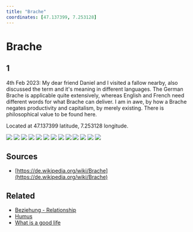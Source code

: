 ```yaml
---
title: "Brache"
coordinates: [47.137399, 7.253128]
---
```

# Brache

## 1

4th Feb 2023: My dear friend Daniel and I visited a fallow nearby, also discussed the term and it's meaning in different languages. The German Brache is applicable quite extensively, whereas English and French need different words for what Brache can deliver. I am in awe, by how a Brache negates productivity and capitalism, by merely existing. There is philosophical value to be found here.

Located at 47.137399 latitude, 7.253128 longitude.

![](files/20230204_102035_0420.jpeg)
![](files/20230204_102146_2060.jpeg)
![](files/20230204_102256_9500.jpeg)
![](files/20230204_102400_9190.jpeg)
![](files/20230204_102428_8960.jpeg)
![](files/20230204_102532_1930.jpeg)
![](files/20230204_102623_7940.jpeg)
![](files/20230204_102643_4860.jpeg)
![](files/20230204_102859_2380.jpeg)
![](files/20230204_102926_2000.jpeg)
![](files/20230204_103021_6390.jpeg)
![](files/20230204_103031_3870.jpeg)
![](files/20230204_103040_0930.jpeg)

## Sources 
- [https://de.wikipedia.org/wiki/Brache](https://de.wikipedia.org/wiki/Brache)

## Related
- [Beziehung - Relationship](notes/Beziehung%20-%20Relationship.md)
- [Humus](notes/Humus.md)
- [What is a good life](notes/What%20is%20a%20good%20life.md)